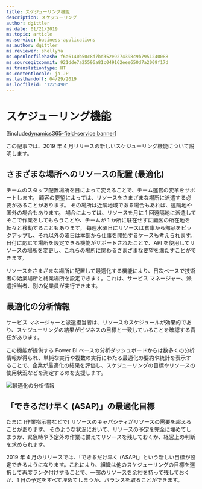```yaml
---
title: スケジューリング機能
description: スケジューリング
author: dgittler
ms.date: 01/21/2019
ms.topic: article
ms.service: business-applications
ms.author: dgittler
ms.reviewer: shellyha
ms.openlocfilehash: f6a6140b50c8d7bd352e9274398c9b7951240088
ms.sourcegitcommit: 921dde7a25596a81c049162eee650d7a2009f17d
ms.translationtype: HT
ms.contentlocale: ja-JP
ms.lasthandoff: 04/29/2019
ms.locfileid: "1225490"
---
```

#  <a name="scheduling-capabilities"></a>スケジューリング機能
[!include[dynamics365-field-service banner](../../includes/dynamics365-field-service.md)]


この記事では、2019 年 4 月リリースの新しいスケジューリング機能について説明します。

## <a name="variable-resource-location-optimization"></a>さまざまな場所へのリソースの配置 (最適化)

チームのスタッフ配置場所を日によって変えることで、チーム運営の変革をサポートします。 顧客の要望によっては、リソースをさまざまな場所に派遣する必要があることがあります。 その場所は近隣地域である場合もあれば、遠隔地や国外の場合もあります。 場合によっては、リソースを月に 1 回遠隔地に派遣してそこで作業をしてもらうことや、チームが 1 か所に駐在せずに顧客の所在地を転々と移動することもあります。 毎週水曜日にリソースは倉庫から部品をピックアップし、それ以外の曜日は本部から仕事を開始するケースも考えられます。
日付に応じて場所を設定できる機能がサポートされたことで、API を使用してリソースの場所を変更し、これらの場所に関わるさまざまな要望を満たすことができます。 

リソースをさまざまな場所に配置して最適化する機能により、日次ベースで技術者の始業場所と終業場所を設定できます。これは、サービス マネージャー、派遣担当者、別の従業員が実行できます。

## <a name="optimization-insights"></a>最適化の分析情報

サービス マネージャーと派遣担当者は、リソースのスケジュールが効果的であり、スケジューリングの結果がビジネスの目標と一致していることを確認する責任があります。

この機能が提供する Power BI ベースの分析ダッシュボードからは数多くの分析情報が得られ、単純な実行や複数の実行にわたる最適化の要約や統計を表示することで、企業が最適化の結果を評価し、スケジューリングの目標やリソースの使用状況などを測定するのを支援します。

![最適化の分析情報](media/scheduling-1.png "最適化の分析情報")
<!-- picture -->

## <a name="optimization-objective-for-as-soon-as-possible-asap"></a>「できるだけ早く (ASAP)」の最適化目標 

たまに (作業指示書などで) リソースのキャパシティがリソースの需要を超えることがあります。 そのような状況において、リソースの予定を完全に埋めてしまうか、緊急時や予定外の作業に備えてリソースを残しておくか、経営上の判断を求められます。

2019 年 4 月のリリースでは、「できるだけ早く (ASAP)」という新しい目標が設定できるようになります。これにより、組織は他のスケジューリングの目標を選択して再度ランク付けすることで、一部のリソースを余裕を持って残しておくか、1 日の予定をすべて埋めてしまうか、バランスを取ることができます。
